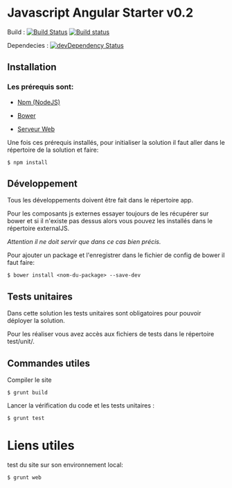 # Javascript Angular Starter v0.2 #

Build : 
[![Build Status](https://travis-ci.org/3IE/AngularStarter.svg)](https://travis-ci.org/3IE/AngularStarter) 
[![Build status](https://ci.appveyor.com/api/projects/status/xyvd3opvueomvtuj?svg=true)](https://ci.appveyor.com/project/BenoitVerdier/angularstarter)

Dependecies : [![devDependency Status](https://david-dm.org/3IE/AngularStarter/dev-status.svg)](https://david-dm.org/3IE/AngularStarter/#info=devDependencies)  

## Installation ##
### Les prérequis sont: ###

* [Npm (NodeJS)](http://nodejs.org)

* [Bower](http://www.bower.io)

* [Serveur Web](http://wiki.3ie.fr/index.php/Server_config_guidelines)

Une fois ces prérequis installés, pour initialiser la solution il faut aller dans le répertoire de la solution et faire:


```
$ npm install
```


## Développement ##

Tous les développements doivent être fait dans le répertoire app.

Pour les composants js externes essayer toujours de les récupérer sur bower et si il n'existe pas dessus alors vous pouvez les installés dans le répertoire externalJS.

*Attention il ne doit servir que dans ce cas bien précis.*

Pour ajouter un package et l'enregistrer dans le fichier de config de bower il faut faire:


```
$ bower install <nom-du-package> --save-dev
```


## Tests unitaires ##

Dans cette solution les tests unitaires sont obligatoires pour pouvoir déployer la solution.

Pour les réaliser vous avez accès aux fichiers de tests dans le répertoire test/unit/.

## Commandes utiles ##

Compiler le site 

```
$ grunt build
```

Lancer la vérification du code et les tests unitaires :


```
$ grunt test
```

# Liens utiles #

test du site sur son environnement local:

```
$ grunt web
```
